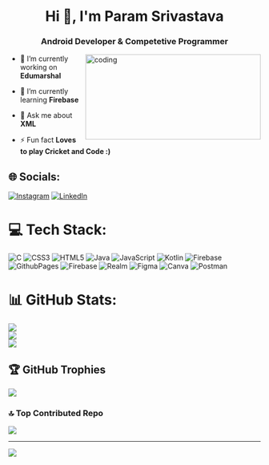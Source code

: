 <h1 align="center">Hi 👋, I'm Param Srivastava</h1>
<h3 align="center">Android Developer & Competetive Programmer</h3>
<img align="right" alt="coding" width="350" height="170" src="https://user-images.githubusercontent.com/74038190/225813708-98b745f2-7d22-48cf-9150-083f1b00d6c9.gif">


- 🔭 I’m currently working on **Edumarshal**

- 🌱 I’m currently learning **Firebase**

- 💬 Ask me about **XML**

- ⚡ Fun fact **Loves to play Cricket and Code :)**


## 🌐 Socials:
[![Instagram](https://img.shields.io/badge/Instagram-%23E4405F.svg?logo=Instagram&logoColor=white)](https://instagram.com/__.param.____?igsh=MWNnMjgwZ2FkdTkyaQ==) [![LinkedIn](https://img.shields.io/badge/LinkedIn-%230077B5.svg?logo=linkedin&logoColor=white)](https://linkedin.com/in/param-srivastava-2221a9216) 

# 💻 Tech Stack:
![C](https://img.shields.io/badge/c-%2300599C.svg?style=for-the-badge&logo=c&logoColor=white) ![CSS3](https://img.shields.io/badge/css3-%231572B6.svg?style=for-the-badge&logo=css3&logoColor=white) ![HTML5](https://img.shields.io/badge/html5-%23E34F26.svg?style=for-the-badge&logo=html5&logoColor=white) ![Java](https://img.shields.io/badge/java-%23ED8B00.svg?style=for-the-badge&logo=openjdk&logoColor=white) ![JavaScript](https://img.shields.io/badge/javascript-%23323330.svg?style=for-the-badge&logo=javascript&logoColor=%23F7DF1E) ![Kotlin](https://img.shields.io/badge/kotlin-%237F52FF.svg?style=for-the-badge&logo=kotlin&logoColor=white) ![Firebase](https://img.shields.io/badge/firebase-%23039BE5.svg?style=for-the-badge&logo=firebase) ![GithubPages](https://img.shields.io/badge/github%20pages-121013?style=for-the-badge&logo=github&logoColor=white) ![Firebase](https://img.shields.io/badge/Firebase-039BE5?style=for-the-badge&logo=Firebase&logoColor=white) ![Realm](https://img.shields.io/badge/Realm-39477F?style=for-the-badge&logo=realm&logoColor=white) ![Figma](https://img.shields.io/badge/figma-%23F24E1E.svg?style=for-the-badge&logo=figma&logoColor=white) ![Canva](https://img.shields.io/badge/Canva-%2300C4CC.svg?style=for-the-badge&logo=Canva&logoColor=white) ![Postman](https://img.shields.io/badge/Postman-FF6C37?style=for-the-badge&logo=postman&logoColor=white)
# 📊 GitHub Stats:
![](https://github-readme-stats.vercel.app/api?username=params19&theme=dark&hide_border=false&include_all_commits=false&count_private=false)<br/>
![](https://github-readme-streak-stats.herokuapp.com/?user=params19&theme=dark&hide_border=false)<br/>
![](https://github-readme-stats.vercel.app/api/top-langs/?username=params19&theme=dark&hide_border=false&include_all_commits=false&count_private=false&layout=compact)

## 🏆 GitHub Trophies
![](https://github-profile-trophy.vercel.app/?username=params19&theme=radical&no-frame=false&no-bg=false&margin-w=4)

### 🔝 Top Contributed Repo
![](https://github-contributor-stats.vercel.app/api?username=params19&limit=5&theme=dark&combine_all_yearly_contributions=true)

---
[![](https://visitcount.itsvg.in/api?id=params19&icon=3&color=1)](https://visitcount.itsvg.in)

<!-- Proudly created with GPRM ( https://gprm.itsvg.in ) -->
